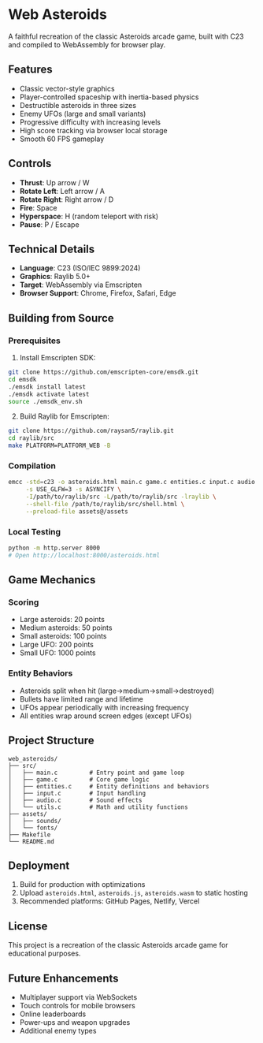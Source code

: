 # Web Asteroids

A faithful recreation of the classic Asteroids arcade game, built with C23 and compiled to WebAssembly for browser play.

## Features

- Classic vector-style graphics
- Player-controlled spaceship with inertia-based physics
- Destructible asteroids in three sizes
- Enemy UFOs (large and small variants)
- Progressive difficulty with increasing levels
- High score tracking via browser local storage
- Smooth 60 FPS gameplay

## Controls

- **Thrust**: Up arrow / W
- **Rotate Left**: Left arrow / A  
- **Rotate Right**: Right arrow / D
- **Fire**: Space
- **Hyperspace**: H (random teleport with risk)
- **Pause**: P / Escape

## Technical Details

- **Language**: C23 (ISO/IEC 9899:2024)
- **Graphics**: Raylib 5.0+
- **Target**: WebAssembly via Emscripten
- **Browser Support**: Chrome, Firefox, Safari, Edge

## Building from Source

### Prerequisites

1. Install Emscripten SDK:
```bash
git clone https://github.com/emscripten-core/emsdk.git
cd emsdk
./emsdk install latest
./emsdk activate latest
source ./emsdk_env.sh
```

2. Build Raylib for Emscripten:
```bash
git clone https://github.com/raysan5/raylib.git
cd raylib/src
make PLATFORM=PLATFORM_WEB -B
```

### Compilation

```bash
emcc -std=c23 -o asteroids.html main.c game.c entities.c input.c audio.c utils.c \
     -s USE_GLFW=3 -s ASYNCIFY \
     -I/path/to/raylib/src -L/path/to/raylib/src -lraylib \
     --shell-file /path/to/raylib/src/shell.html \
     --preload-file assets@/assets
```

### Local Testing

```bash
python -m http.server 8000
# Open http://localhost:8000/asteroids.html
```

## Game Mechanics

### Scoring
- Large asteroids: 20 points
- Medium asteroids: 50 points
- Small asteroids: 100 points
- Large UFO: 200 points
- Small UFO: 1000 points

### Entity Behaviors
- Asteroids split when hit (large→medium→small→destroyed)
- Bullets have limited range and lifetime
- UFOs appear periodically with increasing frequency
- All entities wrap around screen edges (except UFOs)

## Project Structure

```
web_asteroids/
├── src/
│   ├── main.c         # Entry point and game loop
│   ├── game.c         # Core game logic
│   ├── entities.c     # Entity definitions and behaviors
│   ├── input.c        # Input handling
│   ├── audio.c        # Sound effects
│   └── utils.c        # Math and utility functions
├── assets/
│   ├── sounds/
│   └── fonts/
├── Makefile
└── README.md
```

## Deployment

1. Build for production with optimizations
2. Upload `asteroids.html`, `asteroids.js`, `asteroids.wasm` to static hosting
3. Recommended platforms: GitHub Pages, Netlify, Vercel

## License

This project is a recreation of the classic Asteroids arcade game for educational purposes.

## Future Enhancements

- Multiplayer support via WebSockets
- Touch controls for mobile browsers
- Online leaderboards
- Power-ups and weapon upgrades
- Additional enemy types